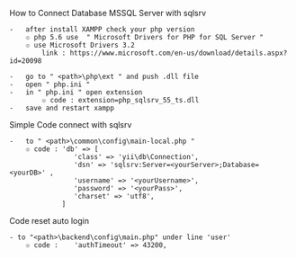How to Connect Database MSSQL Server with sqlsrv

	-	after install XAMPP check your php version
		๏ php 5.6 use  " Microsoft Drivers for PHP for SQL Server "
		๏ use Microsoft Drivers 3.2
			link : https://www.microsoft.com/en-us/download/details.aspx?id=20098
			
	-	go to " <path>\php\ext " and push .dll file
	-	open " php.ini " 
	-	in " php.ini " open extension 
			๏ code : extension=php_sqlsrv_55_ts.dll
	-	save and restart xampp
	
Simple Code connect with sqlsrv

	-	to " <path>\common\config\main-local.php "
		๏ code : 'db' => [ 
					'class' => 'yii\db\Connection',
					'dsn' => 'sqlsrv:Server=<yourServer>;Database=<yourDB>'	,
					'username' => '<yourUsername>',
					'password' => '<yourPass>',
					'charset' => 'utf8',
				 ]
									
Code reset auto login
	
	- to "<path>\backend\config\main.php" under line 'user'
		๏ code :	'authTimeout' => 43200,
